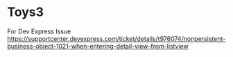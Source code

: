 # Toys3  
For Dev Express Issue
https://supportcenter.devexpress.com/ticket/details/t976074/nonpersistent-business-object-1021-when-entering-detail-view-from-listview

